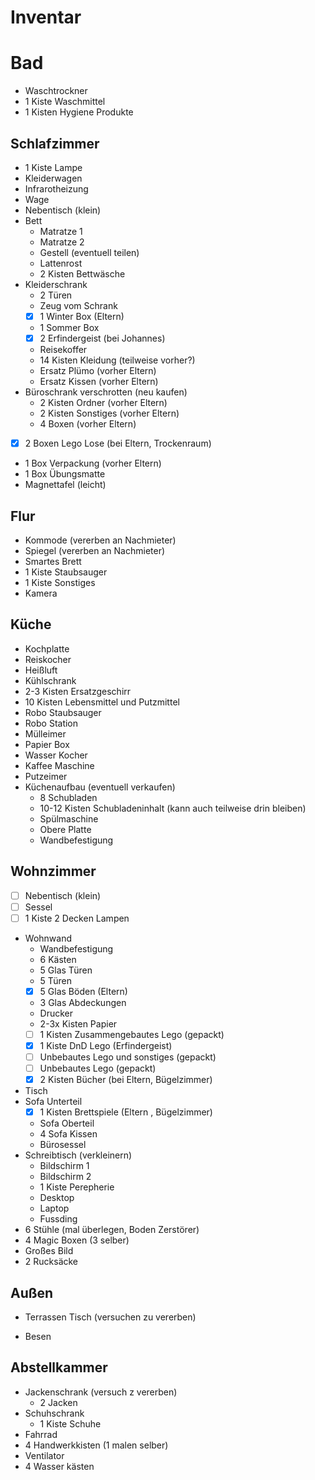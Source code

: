 # Inventar

# Bad

- Waschtrockner
- 1 Kiste Waschmittel
- 1 Kisten Hygiene Produkte

## Schlafzimmer

- 1 Kiste Lampe
- Kleiderwagen
- Infrarotheizung
- Wage
- Nebentisch (klein)
- Bett
  - Matratze 1
  - Matratze 2
  - Gestell (eventuell teilen)
  - Lattenrost
  - 2 Kisten Bettwäsche
- Kleiderschrank
  - 2 Türen
  - Zeug vom Schrank
  - [x] 1 Winter Box (Eltern)
  - 1 Sommer Box
  - [x] 2 Erfindergeist (bei Johannes)
  - Reisekoffer
  - 14 Kisten Kleidung (teilweise vorher?)
  - Ersatz Plümo (vorher Eltern)
  - Ersatz Kissen (vorher Eltern)
- Büroschrank verschrotten (neu kaufen)
  - 2 Kisten Ordner (vorher Eltern)
  - 2 Kisten Sonstiges (vorher Eltern)
  - 4 Boxen  (vorher Eltern)
- [x] 2 Boxen Lego Lose (bei Eltern, Trockenraum)
- 1 Box Verpackung (vorher Eltern)
- 1 Box Übungsmatte
- Magnettafel (leicht)

## Flur

- Kommode (vererben an Nachmieter)
- Spiegel (vererben an Nachmieter)
- Smartes Brett
- 1 Kiste Staubsauger
- 1 Kiste Sonstiges
- Kamera

## Küche
  
- Kochplatte
- Reiskocher
- Heißluft
- Kühlschrank
- 2-3 Kisten Ersatzgeschirr
- 10 Kisten Lebensmittel und Putzmittel
- Robo Staubsauger
- Robo Station
- Mülleimer
- Papier Box
- Wasser Kocher
- Kaffee Maschine
- Putzeimer
- Küchenaufbau (eventuell verkaufen)
  - 8 Schubladen
  - 10-12 Kisten Schubladeninhalt (kann auch teilweise drin bleiben)
  - Spülmaschine
  - Obere Platte
  - Wandbefestigung

## Wohnzimmer

- [ ] Nebentisch (klein)
- [ ] Sessel
- [ ] 1 Kiste 2 Decken Lampen
- Wohnwand
  - Wandbefestigung
  - 6 Kästen
  - 5 Glas Türen
  - 5 Türen
  - [x] 5 Glas Böden (Eltern)
  - 3 Glas Abdeckungen
  - Drucker
  - 2-3x Kisten Papier
  - [ ] 1 Kisten Zusammengebautes Lego (gepackt)
  - [x] 1 Kiste DnD Lego (Erfindergeist)
  - [ ] Unbebautes Lego und sonstiges (gepackt)
  - [ ] Unbebautes Lego (gepackt)
  - [x] 2 Kisten Bücher (bei Eltern, Bügelzimmer)
- Tisch
- Sofa Unterteil
  - [x] 1 Kisten Brettspiele (Eltern , Bügelzimmer)
  - Sofa Oberteil
  - 4 Sofa Kissen
  - Bürosessel
- Schreibtisch (verkleinern)
  - Bildschirm 1
  - Bildschirm 2
  - 1 Kiste Perepherie
  - Desktop
  - Laptop
  - Fussding
- 6 Stühle (mal überlegen, Boden Zerstörer)
- 4 Magic Boxen (3 selber)
- Großes Bild
- 2 Rucksäcke

## Außen

- Terrassen Tisch (versuchen zu vererben)

- Besen

## Abstellkammer

- Jackenschrank (versuch z vererben)
  - 2 Jacken
- Schuhschrank
  - 1 Kiste Schuhe
- Fahrrad
- 4 Handwerkkisten (1 malen selber)
- Ventilator
- 4 Wasser kästen

